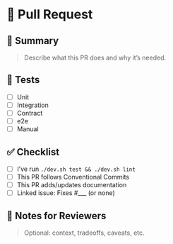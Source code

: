 # 🚀 Pull Request

## 📄 Summary

> Describe what this PR does and why it’s needed.

## 🧪 Tests

- [ ] Unit
- [ ] Integration
- [ ] Contract
- [ ] e2e
- [ ] Manual

## ✅ Checklist

- [ ] I’ve run `./dev.sh test && ./dev.sh lint`
- [ ] This PR follows Conventional Commits
- [ ] This PR adds/updates documentation
- [ ] Linked issue: Fixes #___ (or none)

## 🧠 Notes for Reviewers

> Optional: context, tradeoffs, caveats, etc.

